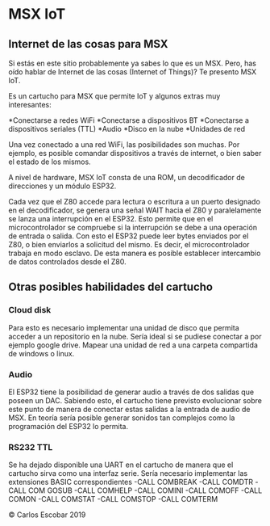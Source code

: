 # MSX IoT

## Internet de las cosas para MSX
Si estás en este sitio probablemente ya sabes lo que es un MSX.
Pero, has oído hablar de Internet de las cosas (Internet of Things)?
Te presento MSX IoT.


Es un cartucho para MSX que permite IoT y algunos extras muy interesantes:

*Conectarse a redes WiFi
*Conectarse a dispositivos BT
*Conectarse a dispositivos seriales (TTL)
*Audio
*Disco en la nube
*Unidades de red

Una vez conectado a una red WiFi, las posibilidades son muchas. Por ejemplo, es posible comandar dispositivos a través de internet, o bien saber el estado de los mismos.

A nivel de hardware, MSX IoT consta de una ROM, un decodificador de direcciones y un módulo ESP32.

Cada vez que el Z80 accede para lectura o escritura a un puerto designado en el decodificador, se genera una señal WAIT hacia el Z80 y paralelamente se lanza una interrupción en el ESP32. Esto permite que en el microcontrolador se compruebe si la interrupción se debe a una operación de entrada o salida. Con esto el ESP32 puede leer bytes enviados por el Z80, o bien enviarlos a solicitud del mismo. Es decir, el microcontrolador trabaja en modo esclavo. De esta manera es posible establecer intercambio de datos controlados desde el Z80. 

## Otras posibles habilidades del cartucho

### Cloud disk
Para esto es necesario implementar una unidad de disco que permita acceder a un repositorio en la nube. Sería ideal si se pudiese conectar a por ejemplo google drive. 
Mapear una unidad de red a una carpeta compartida de windows o linux.
### Audio
El ESP32 tiene la posibilidad de generar audio a través de dos salidas que poseen un DAC. Sabiendo esto, el cartucho tiene previsto evolucionar sobre este punto de manera de conectar estas salidas a la entrada de audio de MSX. En teoría sería posible generar sonidos tan complejos como la programación del ESP32 lo permita.
### RS232 TTL
Se ha dejado disponible una UART en el cartucho de manera que el cartucho sirva como una interfaz serie. 
Sería necesario implementar las extensiones BASIC correspondientes
-CALL COMBREAK
-CALL COMDTR
-CALL COM GOSUB
-CALL COMHELP
-CALL COMINI
-CALL COMOFF
-CALL COMON
-CALL COMSTAT
-CALL COMSTOP
-CALL COMTERM


© Carlos Escobar 2019

